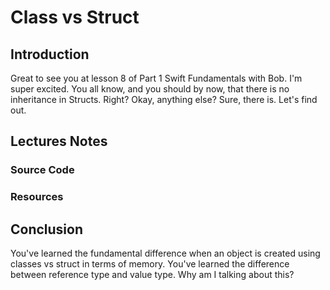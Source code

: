 # Class vs Struct

## Introduction
Great to see you at lesson 8 of Part 1 Swift Fundamentals with Bob. I'm super excited. You all know, and you should by now, that there is no inheritance in Structs. Right? Okay, anything else? Sure, there is. Let's find out.

## Lectures Notes

### Source Code
### Resources

## Conclusion
You've learned the fundamental difference when an object is created using classes vs struct in terms of memory.  You've learned the difference between reference type and value type. Why am I talking about this?
